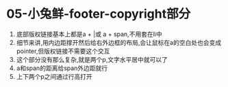 # 05-小兔鲜-footer-copyright部分

1. 底部版权链接基本上都是a + |或 a + span,不用套在li中
2. 细节来讲,用内边距撑开然后给右外边框的布局,会让鼠标在a的空白处也会变成pointer,但版权链接不需要这个交互
3. 这个部分没有那么复杂,就是两个p,文字水平居中就可以了
4. a和span的距离给span外边距就行
5. 上下两个p之间通过行高打开